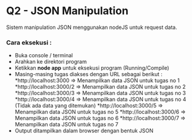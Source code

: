 # Q2 - JSON Manipulation
Sistem manipulation JSON menggunakan nodeJS untuk request data.

### Cara eksekusi : 
- Buka console / terminal
- Arahkan ke direktori program
- Ketikkan **node app** untuk eksekusi program (Running/Compile)
- Masing-masing tugas diakses dengan URL sebagai berikut :
    *http://localhost:3000  => Menampilkan data JSON untuk tugas no 1
    *http://localhost:3000/2  => Menampilkan data JSON untuk tugas no 2
    *http://localhost:3000/3  => Menampilkan data JSON untuk tugas no 3
    *http://localhost:3000/4  => Menampilkan data JSON untuk tugas no 4 (Tidak ada data yang ditemukan)
    *http://localhost:3000/5  => Menampilkan data JSON untuk tugas no 5
    *http://localhost:3000/6  => Menampilkan data JSON untuk tugas no 6
    *http://localhost:3000/7  => Menampilkan data JSON untuk tugas no 7
- Output ditampilkan dalam browser dengan bentuk JSON 

